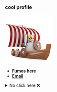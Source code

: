 <h3>cool profile</h3>

<a href="https://hyduez.github.io/Hyduez"><img src="assets/Penguin473.jpg" alt="penguin"></a>

- <a href="https://dsc.gg/fumos"><b>Fumos here</b></a>
- <a href="mailto:hyduez@pm.me"><b>Email</b></a>

<details>
    <summary>No click here ❌</summary>
    <details>
        <summary>No click here ❌</summary>
            <details>
                <summary>No click here ❌</summary>
                    <details>
                        <summary>No click here ❌</summary>
                            <a href="https://github.com/hyduez"><img src="https://tenor.com/view/rickroll-roll-rick-never-gonna-give-you-up-never-gonna-gif-22954713.gif" alt="github stats" align="left" width="350px"></a>
                    </details>
            </details>
    </details>
</details>